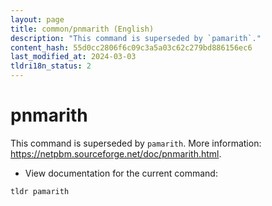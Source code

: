 ```yaml
---
layout: page
title: common/pnmarith (English)
description: "This command is superseded by `pamarith`."
content_hash: 55d0cc2806f6c09c3a5a03c62c279bd886156ec6
last_modified_at: 2024-03-03
tldri18n_status: 2
---
```

# pnmarith

This command is superseded by `pamarith`.
More information: <https://netpbm.sourceforge.net/doc/pnmarith.html>.

- View documentation for the current command:

`tldr pamarith`
